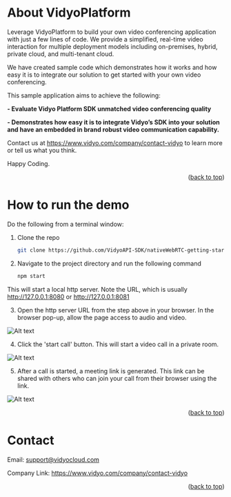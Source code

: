 
<!-- ABOUT THE PROJECT -->
# About VidyoPlatform

Leverage VidyoPlatform to build your own video conferencing application with just a few lines of code. We provide a simplified, real-time video interaction for multiple deployment models including on-premises, hybrid, private cloud, and multi-tenant cloud.

We have created sample code which demonstrates how it works and how easy it is to integrate our solution to get started with your own video conferencing.

This sample application aims to achieve the following:

  **- Evaluate Vidyo Platform SDK unmatched video conferencing quality**

  **- Demonstrates how easy it is to integrate Vidyo’s SDK into your solution and have an embedded in brand robust video communication capability.**
  
  Contact us at https://www.vidyo.com/company/contact-vidyo to learn more or tell us what you think.

Happy Coding.

<p align="right">(<a href="#top">back to top</a>)</p>




<!-- HOW TO RUN THE DEMO -->
# How to run the demo

Do the following from a terminal window:

1. Clone the repo
   ```sh
   git clone https://github.com/VidyoAPI-SDK/nativeWebRTC-getting-started-sample.git

2. Navigate to the project directory and run the following command
   ```sh
   npm start
   ```
 This will start a local http server. Note the URL, which is  usually  http://127.0.0.1:8080 or http://127.0.0.1:8081

3. Open the http server URL from the step above in your browser. In the browser pop-up, allow the  page access to audio and video.

![Alt text](allowMedia.png?raw=true)

4. Click the 'start call' button. This will start a video call in a private room. 

![Alt text](startCall.png?raw=true)


5. After a call is started, a meeting link is generated. This link can be shared with others who can join your call from their browser using the link.

![Alt text](meetingLink.png?raw=true)

<p align="right">(<a href="#top">back to top</a>)</p>


<!-- CONTACT -->
# Contact

Email: support@vidyocloud.com

Company Link: https://www.vidyo.com/company/contact-vidyo

<p align="right">(<a href="#top">back to top</a>)</p>
